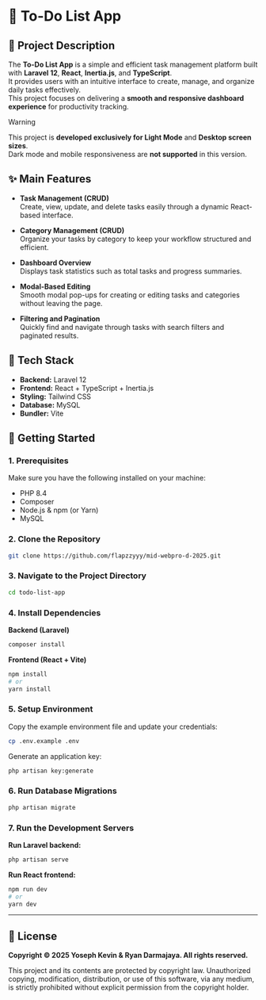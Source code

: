 # 📝 To-Do List App

## 📖 Project Description

The **To-Do List App** is a simple and efficient task management platform built with **Laravel 12**, **React**, **Inertia.js**, and **TypeScript**.  
It provides users with an intuitive interface to create, manage, and organize daily tasks effectively.  
This project focuses on delivering a **smooth and responsive dashboard experience** for productivity tracking.

> [!Warning]  
> This project is **developed exclusively for Light Mode** and **Desktop screen sizes**.  
> Dark mode and mobile responsiveness are **not supported** in this version.

## ✨ Main Features

- **Task Management (CRUD)**  
  Create, view, update, and delete tasks easily through a dynamic React-based interface.

- **Category Management (CRUD)**  
  Organize your tasks by category to keep your workflow structured and efficient.

- **Dashboard Overview**  
  Displays task statistics such as total tasks and progress summaries.

- **Modal-Based Editing**  
  Smooth modal pop-ups for creating or editing tasks and categories without leaving the page.

- **Filtering and Pagination**  
  Quickly find and navigate through tasks with search filters and paginated results.

## 🧰 Tech Stack

- **Backend:** Laravel 12  
- **Frontend:** React + TypeScript + Inertia.js  
- **Styling:** Tailwind CSS  
- **Database:** MySQL  
- **Bundler:** Vite  

## 🚀 Getting Started

### 1. Prerequisites

Make sure you have the following installed on your machine:

- PHP 8.4
- Composer  
- Node.js & npm (or Yarn)  
- MySQL  

### 2. Clone the Repository

```bash
git clone https://github.com/flapzzyyy/mid-webpro-d-2025.git
```

### 3. Navigate to the Project Directory

```bash
cd todo-list-app
```

### 4. Install Dependencies

**Backend (Laravel)**

```bash
composer install
```

**Frontend (React + Vite)**

```bash
npm install
# or
yarn install
```

### 5. Setup Environment

Copy the example environment file and update your credentials:

```bash
cp .env.example .env
```

Generate an application key:

```bash
php artisan key:generate
```

### 6. Run Database Migrations

```bash
php artisan migrate
```

### 7. Run the Development Servers

**Run Laravel backend:**

```bash
php artisan serve
```

**Run React frontend:**

```bash
npm run dev
# or
yarn dev
```

---

## 📄 License

**Copyright © 2025 Yoseph Kevin & Ryan Darmajaya. All rights reserved.**

This project and its contents are protected by copyright law. Unauthorized copying, modification, distribution, or use of this software, via any medium, is strictly prohibited without explicit permission from the copyright holder.
